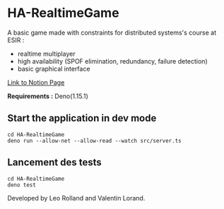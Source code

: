 # HA-RealtimeGame

A basic game made with constraints for distributed systems's course at ESIR :
- realtime multiplayer
- high availability (SPOF elimination, redundancy, failure detection)
- basic graphical interface

[Link to Notion Page](https://vlo.notion.site/Eat-my-sweets-1716ee206fcf43c184ea5ee9b9c2df74)

**Requirements :** Deno(1.15.1)

## Start the application in dev mode
```
cd HA-RealtimeGame
deno run --allow-net --allow-read --watch src/server.ts
```

## Lancement des tests
```
cd HA-RealtimeGame
deno test
```

Developed by Leo Rolland and Valentin Lorand.